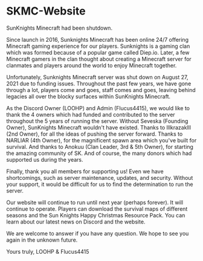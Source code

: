 # SKMC-Website
SunKnights Minecraft had been shutdown.

Since launch in 2016, Sunknights Minecraft has been online 24/7 offering Minecraft gaming experience for our players. Sunknights is a gaming clan which was formed because of a popular game called Diep.io. Later, a few Minecraft gamers in the clan thought about creating a Minecraft server for clanmates and players around the world to enjoy Minecraft together.

Unfortunately, Sunknights Minecraft server was shut down on August 27, 2021 due to funding issues. Throughout the past few years, we have gone through a lot, players come and goes, staff comes and goes, leaving behind legacies all over the blocky surfaces within SunKnights Minecraft.

As the Discord Owner (LOOHP) and Admin (Flucus4415), we would like to thank the 4 owners which had funded and contributed to the server throughout the 5 years of running the server. Without Seveska (Founding Owner), SunKnights Minecraft wouldn't have existed. Thanks to lllkrazaklll (2nd Owner), for all the ideas of pushing the server forward. Thanks to NARLIAR (4th Owner), for the magnificent spawn area which you've built for survival. And thanks to Anokuu (Clan Leader, 3rd & 5th Owner), for starting the amazing community of SK. And of course, the many donors which had supported us during the years.

Finally, thank you all members for supporting us! Even we have shortcomings, such as server maintenance, updates, and security. Without your support, it would be difficult for us to find the determination to run the server.

Our website will continue to run until next year (perhaps forever). It will continue to operate. Players can download the survival maps of different seasons and the Sun Knights Happy Christmas Resource Pack. You can learn about our latest news on Discord and the website.

We are welcome to answer if you have any question. We hope to see you again in the unknown future.

Yours truly,
LOOHP & Flucus4415

